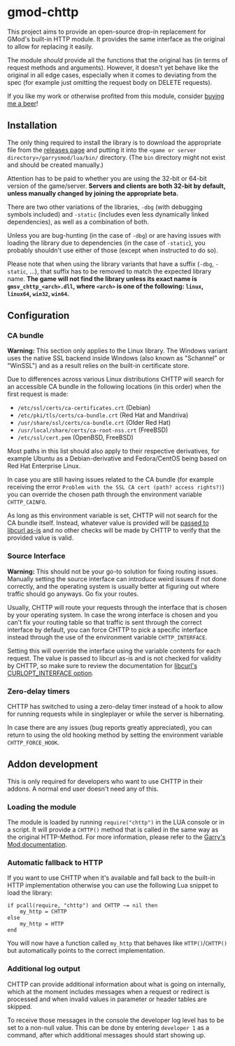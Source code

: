 # gmod-chttp

This project aims to provide an open-source drop-in replacement for GMod's
built-in HTTP module. It provides the same interface as the original to
allow for replacing it easily.

The module *should* provide all the functions that the original has
(in terms of request methods and arguments).
However, it doesn't yet behave like the original in all edge cases,
especially when it comes to deviating from the spec (for example just
omitting the request body on DELETE requests).

If you like my work or otherwise profited from this module, consider
[buying me a beer](https://paypal.me/schumact)!

## Installation

The only thing required to install the library is to download the
appropriate file from the [releases page](https://github.com/timschumi/gmod-chttp/releases) and
putting it into the `<game or server directory>/garrysmod/lua/bin/` directory.
(The `bin` directory might not exist and should be created manually.)

Attention has to be paid to whether you are using the 32-bit or 64-bit
version of the game/server. **Servers and clients are both 32-bit by default,
unless manually changed by joining the appropriate beta.**

There are two other variations of the libraries, `-dbg` (with debugging symbols
included) and `-static` (includes even less dynamically linked dependencies),
as well as a combination of both.

Unless you are bug-hunting (in the case of `-dbg`) or are having issues with
loading the library due to dependencies (in the case of `-static`), you probably
shouldn't use either of those (except when instructed to do so).

Please note that when using the library variants that have a suffix (`-dbg`, `-static`, ...),
that suffix has to be removed to match the expected library name.
**The game will not find the library unless its exact name is `gmsv_chttp_<arch>.dll`,
where `<arch>` is one of the following: `linux`, `linux64`, `win32`, `win64`.**

## Configuration

### CA bundle

**Warning:** This section only applies to the Linux library. The Windows variant
uses the native SSL backend inside Windows (also known as "Schannel" or "WinSSL")
and as a result relies on the built-in certificate store.

Due to differences across various Linux distributions CHTTP will search for an
accessible CA bundle in the following locations (in this order) when the first
request is made:

* `/etc/ssl/certs/ca-certificates.crt` (Debian)
* `/etc/pki/tls/certs/ca-bundle.crt` (Red Hat and Mandriva)
* `/usr/share/ssl/certs/ca-bundle.crt` (Older Red Hat)
* `/usr/local/share/certs/ca-root-nss.crt` (FreeBSD)
* `/etc/ssl/cert.pem` (OpenBSD, FreeBSD)

Most paths in this list should also apply to their respective derivatives, for example
Ubuntu as a Debian-derivative and Fedora/CentOS being based on Red Hat Enterprise Linux.

In case you are still having issues related to the CA bundle (for example receiving the
error `Problem with the SSL CA cert (path? access rights?)`) you can override the chosen
path through the environment variable `CHTTP_CAINFO`.

As long as this environment variable is set, CHTTP will not search for the CA bundle
itself. Instead, whatever value is provided will be
[passed to libcurl as-is](https://curl.se/libcurl/c/CURLOPT_CAINFO.html) and no
other checks will be made by CHTTP to verify that the provided value is valid.

### Source Interface

**Warning:** This should not be your go-to solution for fixing routing issues. Manually
setting the source interface can introduce weird issues if not done correctly, and the
operating system is usually better at figuring out where traffic should go anyways.
Go fix your routes.

Usually, CHTTP will route your requests through the interface that is chosen by your
operating system. In case the wrong interface is chosen and you can't fix your routing
table so that traffic is sent through the correct interface by default, you can
force CHTTP to pick a specific interface instead through the use of the
environment variable `CHTTP_INTERFACE`.

Setting this will override the interface using the variable contents for each request.
The value is passed to libcurl as-is and is not checked for validity by CHTTP,
so make sure to review the documentation for
[libcurl's CURLOPT_INTERFACE option](https://curl.se/libcurl/c/CURLOPT_INTERFACE.html).

### Zero-delay timers

CHTTP has switched to using a zero-delay timer instead of a hook to allow for running
requests while in singleplayer or while the server is hibernating.

In case there are any issues (bug reports greatly appreciated), you can return to
using the old hooking method by setting the environment variable `CHTTP_FORCE_HOOK`.

## Addon development

This is only required for developers who want to use CHTTP in their addons.
A normal end user doesn't need any of this.

### Loading the module

The module is loaded by running `require("chttp")` in the LUA console or in
a script. It will provide a `CHTTP()` method that is called in the same way
as the original HTTP-Method. For more information, please refer to the
[Garry's Mod documentation](https://wiki.facepunch.com/gmod/Global.HTTP).

### Automatic fallback to HTTP

If you want to use CHTTP when it's available and fall back to the built-in
HTTP implementation otherwise you can use the following Lua snippet to load
the library:

```
if pcall(require, "chttp") and CHTTP ~= nil then
	my_http = CHTTP
else
	my_http = HTTP
end
```

You will now have a function called `my_http` that behaves like `HTTP()`/`CHTTP()`
but automatically points to the correct implementation.

### Additional log output

CHTTP can provide additional information about what is going on internally, which
at the moment includes messages when a request or redirect is processed and when
invalid values in parameter or header tables are skipped.

To receive those messages in the console the developer log level has to be set to
a non-null value. This can be done by entering `developer 1` as a command, after
which additional messages should start showing up.
